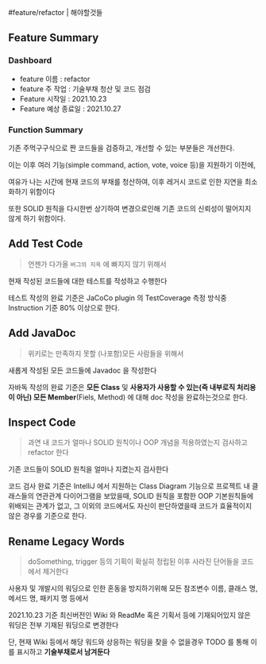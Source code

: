 #feature/refactor | 해야할것들
## Feature Summary
### Dashboard
- feature 이름 : refactor
- feature 주 작업 : 기술부채 청산 및 코드 점검
- Feature 시작일 :  2021.10.23
- Feature 예상 종료일 : 2021.10.27

### Function Summary

기존 주먹구구식으로 짠 코드들을 검증하고, 개선할 수 있는 부분들은 개선한다.

이는 이후 여러 기능(simple command, action, vote, voice 등)을 지원하기 이전에, 

여유가 나는 시간에 현재 코드의 부채를 청산하여, 이후 레거시 코드로 인한 지연을 최소화하기 위함이다

또한 SOLID 원칙을 다시한번 상기하여 변경으로인해 기존 코드의 신뢰성이 떨어지지 않게 하기 위함이다.

## Add Test Code
> 언젠가 다가올 `버그의 지옥` 에 빠지지 않기 위해서

현재 작성된 코드들에 대한 테스트를 작성하고 수행한다

테스트 작성의 완료 기준은 JaCoCo plugin 의 TestCoverage 측정 방식중 Instruction 기준 80% 이상으로 한다.
## Add JavaDoc
> 위키로는 만족하지 못할 (나포함)모든 사람들을 위해서

새롭게 작성된 모든 코드들에 Javadoc 을 작성한다

자바독 작성의 완료 기준은 **모든 Class** 및 **사용자가 사용할 수 있는(즉 내부로직 처리용이 아닌) 
모든 Member**(Fiels, Method) 에 대해 doc 작성을 완료하는것으로 한다.
## Inspect Code
> 과연 내 코드가 얼마나 SOLID 원칙이나 OOP 개념을 적용하였는지 검사하고 refactor 한다

기존 코드들이 SOLID 원칙을 얼마나 지켰는지 검사한다

코드 검사 완료 기준은 IntelliJ 에서 지원하는 Class Diagram 기능으로 프로젝트 내 클래스들의 연관관계 다이어그램을 보았을때, 
SOLID 원칙을 포함한 OOP 기본원칙들에 위배되는 관계가 없고, 그 이외의 코드에서도 자신이 판단하였을때 코드가 효율적이지 않은 경우를 기준으로 한다.


## Rename Legacy Words
> doSomething, trigger 등의 기획이 확실히 정립된 이후 사라진 단어들을 코드에서 제거한다

사용자 및 개발시의 워딩으로 인한 혼동을 방지하기위해 모든 참조변수 이름, 클래스 명, 메서드 명, 패키지 명 등에서 

2021.10.23 기준 최신버전인 Wiki 와 ReadMe 혹은 기획서 등에 기재되어있지 않은 워딩은 전부 기재된 워딩으로 변경한다 

단, 현재 Wiki 등에서 해당 워드와 상응하는 워딩을 찾을 수 없을경우 TODO 를 통해 이를 표시하고 **기술부채로서 남겨둔다**